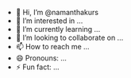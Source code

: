 - 👋 Hi, I’m @namanthakurs
- 👀 I’m interested in ...
- 🌱 I’m currently learning ...
- 💞️ I’m looking to collaborate on ...
- 📫 How to reach me ...
- 😄 Pronouns: ...
- ⚡ Fun fact: ...

<!---
namanthakurs/namanthakurs is a ✨ special ✨ repository because its `README.md` (this file) appears on your GitHub profile.
You can click the Preview link to take a look at your changes.
--->
